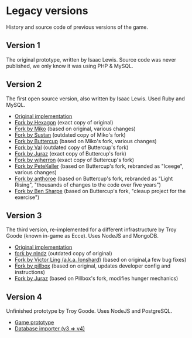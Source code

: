 # Legacy versions

History and source code of previous versions of the game.

## Version 1

The original prototype, written by Isaac Lewis.
Source code was never published, we only know it was using PHP & MySQL.

## Version 2

The first open source version, also written by Isaac Lewis. Used Ruby and MySQL.

- [Original implementation](v2-original)
- [Fork by Hexagon](v2-fork-hexagoncode) (exact copy of original)
- [Fork by Miko](v2-fork-Mikoko) (based on original, various changes)
- [Fork by Sustan](v2-fork-Sustan) (outdated copy of Miko's fork)
- [Fork by Buttercup](v2-fork-Buttercup2k)
  (based on Miko's fork, various changes)
- [Fork by Val](v2-fork-valitas) (outdated copy of Buttercup's fork)
- [Fork by Juraz](v2-fork-JohnJuraz) (exact copy of Buttercup's fork)
- [Fork by wjherron](v2-fork-wjherron) (exact copy of Buttercup's fork)
- [Fork by PeteKeller](v2-fork-PeteKeller)
  (based on Buttercup's fork, rebranded as "Iceege", various changes)
- [Fork by anthoroe](v2-fork-anthoroe)
  (based on Buttercup's fork, rebranded as "Light Rising",
  "thousands of changes to the code over five years")
- [Fork by Ben Sharpe](v2-fork-bsharpe)
  (based on Buttercup's fork, "cleaup project for the exercise")

## Version 3

The third version, re-implemented for a different infrastructure by Troy Goode
(known in-game as Ecce). Uses NodeJS and MongoDB.

- [Original implementation](v3-original)
- [fork by nlndz](v3-fork-nlndz) (outdated copy of original)
- [Fork by Victor Ling (a.k.a. Ionshard)](v3-fork-Ionshard)
  (based on original,a few bug fixes)
- [Fork by pillbox](v3-fork-tmpillbox)
  (based on original, updates developer config and instructions)
- [Fork by Juraz](v3-fork-JohnJuraz)
  (based on Pillbox's fork, modifies hunger mechanics)

## Version 4

Unfinished prototype by Troy Goode. Uses NodeJS and PostgreSQL.

- [Game prototype](v4-original)
- [Database importer (v3 => v4)](v4-import)
